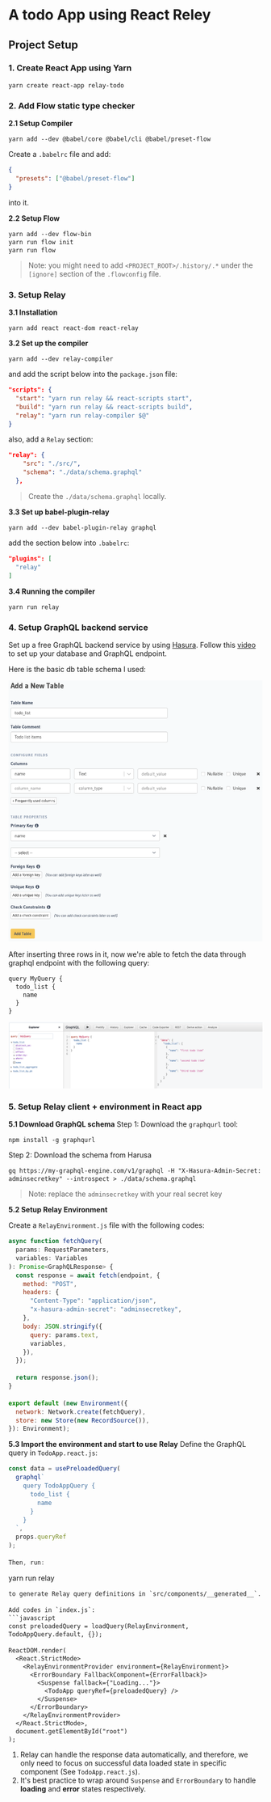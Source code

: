 # A todo App using React Reley
## Project Setup

### 1. Create React App using Yarn
```
yarn create react-app relay-todo
```

### 2. Add Flow static type checker

**2.1 Setup Compiler**
```
yarn add --dev @babel/core @babel/cli @babel/preset-flow
```
Create a `.babelrc` file and add:
```json
{
  "presets": ["@babel/preset-flow"]
}
```
into it. 

**2.2 Setup Flow**
```
yarn add --dev flow-bin
yarn run flow init
yarn run flow
```

> Note: you might need to add `<PROJECT_ROOT>/.history/.*` under the `[ignore]` section of the `.flowconfig` file.

### 3. Setup Relay

**3.1 Installation**
```
yarn add react react-dom react-relay
```

**3.2 Set up the compiler​**
```
yarn add --dev relay-compiler
```

and add the script below into the `package.json` file:
```json
"scripts": {
  "start": "yarn run relay && react-scripts start",
  "build": "yarn run relay && react-scripts build",
  "relay": "yarn run relay-compiler $@"
}
```

also, add a `Relay` section:

```json
"relay": {
    "src": "./src/",
    "schema": "./data/schema.graphql"
  },
```

> Create the `./data/schema.graphql` locally.

**3.3 Set up babel-plugin-relay**

```
yarn add --dev babel-plugin-relay graphql
```

add the section below into `.babelrc`:
```json
"plugins": [
  "relay"
]
```

**3.4 Running the compiler**
```
yarn run relay
```

### 4. Setup GraphQL backend service
Set up a free GraphQL backend service by using [Hasura](https://hasura.io). Follow this [video](https://www.youtube.com/watch?v=ydap0fFbI-Q) to set up your database and GraphQL endpoint. 

Here is the basic db table schema I used:

![Hasura Todo App table - 1](./assets/images/hasura_table_todo_1.png)

After inserting three rows in it, now we're able to fetch the data through graphql endpoint with the following query:
```
query MyQuery {
  todo_list {
    name
  }
}
```

![Hasura Todo App GraphQL - 1](./assets/images/hasura_graphql_todo_1.png)

### 5. Setup Relay client + environment in React app
**5.1 Download GraphQL schema**
Step 1: Download the `graphqurl` tool:
```
npm install -g graphqurl
```

Step 2: Download the schema from Harusa
```
gq https://my-graphql-engine.com/v1/graphql -H "X-Hasura-Admin-Secret: adminsecretkey" --introspect > ./data/schema.graphql
```
> Note: replace the `adminsecretkey` with your real secret key

**5.2 Setup Relay Environment**

Create a `RelayEnvironment.js` file with the following codes:
```javascript
async function fetchQuery(
  params: RequestParameters,
  variables: Variables
): Promise<GraphQLResponse> {
  const response = await fetch(endpoint, {
    method: "POST",
    headers: {
      "Content-Type": "application/json",
      "x-hasura-admin-secret": "adminsecretkey",
    },
    body: JSON.stringify({
      query: params.text,
      variables,
    }),
  });

  return response.json();
}

export default (new Environment({
  network: Network.create(fetchQuery),
  store: new Store(new RecordSource()),
}): Environment);
```

**5.3 Import the environment and start to use Relay**
Define the GraphQL query in `TodoApp.react.js`:
```javascript
const data = usePreloadedQuery(
  graphql`
    query TodoAppQuery {
      todo_list {
        name
      }
    }
  `,
  props.queryRef
);

Then, run:
```
yarn run relay
```
to generate Relay query definitions in `src/components/__generated__`.

Add codes in `index.js`: 
```javascript
const preloadedQuery = loadQuery(RelayEnvironment, TodoAppQuery.default, {});

ReactDOM.render(
  <React.StrictMode>
    <RelayEnvironmentProvider environment={RelayEnvironment}>
      <ErrorBoundary FallbackComponent={ErrorFallback}>
        <Suspense fallback={"Loading..."}>
          <TodoApp queryRef={preloadedQuery} />
        </Suspense>
      </ErrorBoundary>
    </RelayEnvironmentProvider>
  </React.StrictMode>,
  document.getElementById("root")
);
```

1. Relay can handle the response data automatically, and therefore, we only need to focus on successful data loaded state in specific component (See `TodoApp.react.js`). 
2. It's best practice to wrap around `Suspense` and `ErrorBoundary` to handle **loading** and **error** states respectively.

